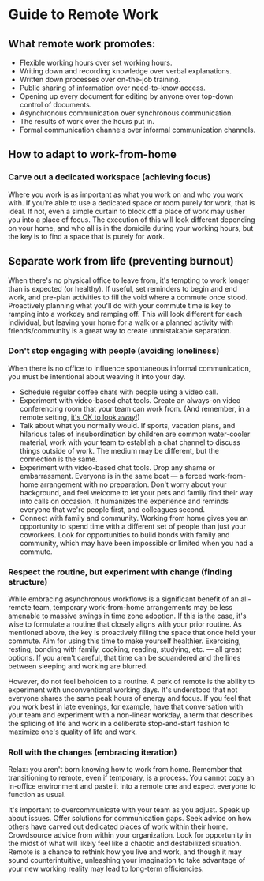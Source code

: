 # Guide to Remote Work

##  What remote work promotes:
- Flexible working hours over set working hours.
- Writing down and recording knowledge over verbal explanations.
- Written down processes over on-the-job training.
- Public sharing of information over need-to-know access.
- Opening up every document for editing by anyone over top-down control of documents.
- Asynchronous communication over synchronous communication.
- The results of work over the hours put in.
- Formal communication channels over informal communication channels.

## How to adapt to work-from-home

### Carve out a dedicated workspace (achieving focus)
Where you work is as important as what you work on and who you work with. If you're able to use a dedicated space or room purely for work, that is ideal. If not, even a simple curtain to block off a place of work may usher you into a place of focus. The execution of this will look different depending on your home, and who all is in the domicile during your working hours, but the key is to find a space that is purely for work.

## Separate work from life (preventing burnout)
When there's no physical office to leave from, it's tempting to work longer than is expected (or healthy). If useful, set reminders to begin and end work, and pre-plan activities to fill the void where a commute once stood. Proactively planning what you'll do with your commute time is key to ramping into a workday and ramping off. This will look different for each individual, but leaving your home for a walk or a planned activity with friends/community is a great way to create unmistakable separation.

### Don't stop engaging with people (avoiding loneliness)
When there is no office to influence spontaneous informal communication, you must be intentional about weaving it into your day.

- Schedule regular coffee chats with people using a video call.
- Experiment with video-based chat tools. Create an always-on video conferencing room that your team can work from. (And remember, in a remote setting, [it's OK to look away!](https://github.com/prdxn-org/handbook/blob/master/meetings.md#its-ok-to-look-away))
- Talk about what you normally would. If sports, vacation plans, and hilarious tales of insubordination by children are common water-cooler material, work with your team to establish a chat channel to discuss things outside of work. The medium may be different, but the connection is the same.
- Experiment with video-based chat tools. Drop any shame or embarrassment. Everyone is in the same boat — a forced work-from-home arrangement with no preparation. Don't worry about your background, and feel welcome to let your pets and family find their way into calls on occasion. It humanizes the experience and reminds everyone that we're people first, and colleagues second.
- Connect with family and community. Working from home gives you an opportunity to spend time with a different set of people than just your coworkers. Look for opportunities to build bonds with family and community, which may have been impossible or limited when you had a commute.

### Respect the routine, but experiment with change (finding structure)
While embracing asynchronous workflows is a significant benefit of an all-remote team, temporary work-from-home arrangements may be less amenable to massive swings in time zone adoption. If this is the case, it's wise to formulate a routine that closely aligns with your prior routine. As mentioned above, the key is proactively filling the space that once held your commute. Aim for using this time to make yourself healthier. Exercising, resting, bonding with family, cooking, reading, studying, etc. — all great options. If you aren't careful, that time can be squandered and the lines between sleeping and working are blurred.

However, do not feel beholden to a routine. A perk of remote is the ability to experiment with unconventional working days. It's understood that not everyone shares the same peak hours of energy and focus. If you feel that you work best in late evenings, for example, have that conversation with your team and experiment with a non-linear workday, a term that describes the splicing of life and work in a deliberate stop-and-start fashion to maximize one's quality of life and work.

### Roll with the changes (embracing iteration)
Relax: you aren't born knowing how to work from home. Remember that transitioning to remote, even if temporary, is a process. You cannot copy an in-office environment and paste it into a remote one and expect everyone to function as usual.

It's important to overcommunicate with your team as you adjust. Speak up about issues. Offer solutions for communication gaps. Seek advice on how others have carved out dedicated places of work within their home. Crowdsource advice from within your organization. Look for opportunity in the midst of what will likely feel like a chaotic and destabilized situation. Remote is a chance to rethink how you live and work, and though it may sound counterintuitive, unleashing your imagination to take advantage of your new working reality may lead to long-term efficiencies.
